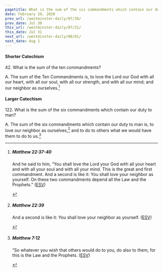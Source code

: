 ```yaml
---
pagetitle: What is the sum of the six commandments which contain our duty to man?
date: February 19, 2020
prev_url: /westminster-daily/07/30/
prev_date: Jul 30
this_url: /westminster-daily/07/31/
this_date: Jul 31
next_url: /westminster-daily/08/01/
next_date: Aug 1
---
```


#### Shorter Catechism

42\. What is the sum of the ten commandments?

A. The sum of the Ten Commandments is, to love the Lord our God with all our heart, with all our soul, with all our strength, and with all our mind; and our neighbor as ourselves.[^fnref:wsc1]


[^fnref:wsc1]: <div class="esv"><h5>Matthew 22:37-40</h5> <div class="esv-text"><p id="p40022037.01-1">And he said to him, <span class="woc">&#8220;You shall love the Lord your God with all your heart and with all your soul and with all your mind.</span> <span class="woc">This is the great and first commandment.</span> <span class="woc">And a second is like it: You shall love your neighbor as yourself.</span> <span class="woc">On these two commandments depend all the Law and the Prophets.&#8221;</span>  (<a href="http://www.esv.org" class="copyright">ESV</a>)</p> </div> </div>


#### Larger Catechism

122\. What is the sum of the six commandments which contain our duty to man?

A. The sum of the six commandments which contain our duty to man is, to love our neighbor as ourselves,[^fnref:wlc1] and to do to others what we would have them to do to us.[^fnref:wlc2]


[^fnref:wlc1]: <div class="esv"><h5>Matthew 22:39</h5> <div class="esv-text"><p id="p40022039.01-1"><span class="woc">And a second is like it: You shall love your neighbor as yourself.</span>  (<a href="http://www.esv.org" class="copyright">ESV</a>)</p> </div> </div>

[^fnref:wlc2]: <div class="esv"><h5>Matthew 7:12</h5> <div class="esv-text"> <p id="p40007012.04-1"><span class="woc">&#8220;So whatever you wish that others would do to you, do also to them, for this is the Law and the Prophets.</span>  (<a href="http://www.esv.org" class="copyright">ESV</a>)</p> </div> </div>

